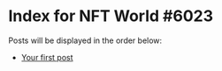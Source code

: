 # Index for NFT World #6023
Posts will be displayed in the order below:

- [Your first post](./001-first.md)

